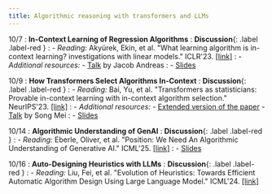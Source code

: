 ```yaml
---
title: Algorithmic reasoning with transformers and LLMs
---
```


10/7
: **In-Context Learning of Regression Algorithms**
  : **Discussion**{: .label .label-red }
: - *Reading:* Akyürek, Ekin, et al. "What learning algorithm is in-context learning? investigations with linear models." ICLR'23. [[link]](https://arxiv.org/abs/2211.15661)
: - *Additional resources:*
    - [Talk](https://www.youtube.com/watch?v=UNVl64G3BzA&t=1469s) by Jacob Andreas
: - [Slides](https://vitercik.github.io/ai4algs_25/assets/pdf/1_ICL.pdf)

10/9
: **How Transformers Select Algorithms In-Context**
  : **Discussion**{: .label .label-red }
: - *Reading:* Bai, Yu, et al. "Transformers as statisticians: Provable in-context learning with in-context algorithm selection." NeurIPS'23. [[link]](https://openreview.net/pdf?id=liMSqUuVg9)
: - *Additional resources:*
    - [Extended version of the paper](https://arxiv.org/pdf/2306.04637)
    - [Talk](https://www.youtube.com/watch?v=vKZ_I05sSj0&t=3128s) by Song Mei
: - [Slides](https://vitercik.github.io/ai4algs_25/assets/pdf/2_TF_statistician.pdf)

10/14
: **Algorithmic Understanding of GenAI**
  : **Discussion**{: .label .label-red }
: - *Reading:* Eberle, Oliver, et al. "Position: We Need An Algorithmic Understanding of Generative AI." ICML'25. [[link]](https://arxiv.org/abs/2507.07544)
: - [Slides](https://vitercik.github.io/ai4algs_25/assets/pdf/3_alg_understanding.pdf)

10/16
: **Auto-Designing Heuristics with LLMs**
  : **Discussion**{: .label .label-red }
: - *Reading:* Liu, Fei, et al. "Evolution of Heuristics: Towards Efficient Automatic Algorithm Design Using Large Language Model." ICML'24. [[link]](https://arxiv.org/abs/2401.02051)